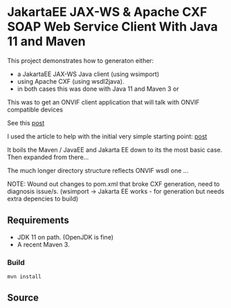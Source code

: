 # JakartaEE JAX-WS & Apache CXF SOAP Web Service Client With Java 11 and Maven 

This project demonstrates how to generaton either:
 - a JakartaEE JAX-WS Java client (using wsimport)
 - using Apache CXF (using wsdl2java). 
 - in both cases this was done with Java 11 and Maven 3 or

This was to get an ONVIF client application that will talk with ONVIF compatible devices

See this [post](https://tips.graphica.com.au/onvif-ws-client-consumption/)

I used the article to help with the initial very simple starting point: [post](https://sorenpoulsen.com/jax-ws-soap-web-service-client-for-java-11-with-maven)

It boils the Maven / JavaEE and Jakarta EE down to its the most basic case. Then expanded from there...

The much longer directory structure reflects ONVIF wsdl one ...

NOTE: Wound out changes to pom.xml that broke CXF generation, need to diagnosis issue/s.
 (wsimport -> Jakarta EE works - for generation but needs extra depencies to build)

## Requirements

* JDK 11 on path. (OpenJDK is fine)
* A recent Maven 3.

### Build

`mvn install`

## Source

